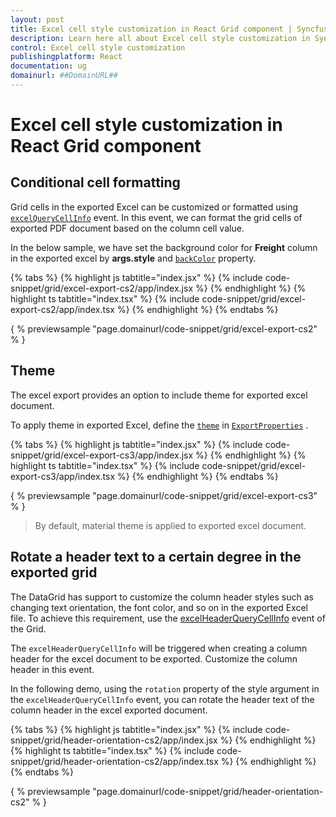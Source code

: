 ```yaml
---
layout: post
title: Excel cell style customization in React Grid component | Syncfusion
description: Learn here all about Excel cell style customization in Syncfusion React Grid component of Syncfusion Essential JS 2 and more.
control: Excel cell style customization 
publishingplatform: React
documentation: ug
domainurl: ##DomainURL##
---
```


# Excel cell style customization in React Grid component

## Conditional cell formatting

Grid cells in the exported Excel can be customized or formatted using [`excelQueryCellInfo`](https://ej2.syncfusion.com/angular/documentation/api/grid/#excelquerycellinfo) event. In this event, we can format the grid cells of exported PDF document based on the column cell value.

In the below sample, we have set the background color for **Freight** column in the exported excel by **args.style** and [`backColor`](https://ej2.syncfusion.com/angular/documentation/api/grid/excelStyle/#backcolor) property.

{% tabs %}
{% highlight js tabtitle="index.jsx" %}
{% include code-snippet/grid/excel-export-cs2/app/index.jsx %}
{% endhighlight %}
{% highlight ts tabtitle="index.tsx" %}
{% include code-snippet/grid/excel-export-cs2/app/index.tsx %}
{% endhighlight %}
{% endtabs %}

{ % previewsample "page.domainurl/code-snippet/grid/excel-export-cs2" % }

## Theme

The excel export provides an option to include theme for exported excel document.

To apply theme in exported Excel, define the [`theme`](https://ej2.syncfusion.com/angular/documentation/api/grid/excelExportProperties/#theme) in [`ExportProperties`](https://ej2.syncfusion.com/angular/documentation/api/grid/excelExportProperties/) .

{% tabs %}
{% highlight js tabtitle="index.jsx" %}
{% include code-snippet/grid/excel-export-cs3/app/index.jsx %}
{% endhighlight %}
{% highlight ts tabtitle="index.tsx" %}
{% include code-snippet/grid/excel-export-cs3/app/index.tsx %}
{% endhighlight %}
{% endtabs %}

{ % previewsample "page.domainurl/code-snippet/grid/excel-export-cs3" % }

>By default, material theme is applied to exported excel document.

## Rotate a header text to a certain degree in the exported grid

The DataGrid has support to customize the column header styles such as changing text orientation, the font color, and so on in the exported Excel file. To achieve this requirement, use the [excelHeaderQueryCellInfo](https://ej2.syncfusion.com/angular/documentation/api/grid#excelheaderquerycellinfo) event of the Grid.

The `excelHeaderQueryCellInfo` will be triggered when creating a column header for the excel document to be exported. Customize the column header in this event.

In the following demo, using the `rotation` property of the style argument in the `excelHeaderQueryCellInfo` event, you can rotate the header text of the column header in the excel exported document.

{% tabs %}
{% highlight js tabtitle="index.jsx" %}
{% include code-snippet/grid/header-orientation-cs2/app/index.jsx %}
{% endhighlight %}
{% highlight ts tabtitle="index.tsx" %}
{% include code-snippet/grid/header-orientation-cs2/app/index.tsx %}
{% endhighlight %}
{% endtabs %}

{ % previewsample "page.domainurl/code-snippet/grid/header-orientation-cs2" % }